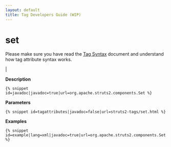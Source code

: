 ```yaml
---
layout: default
title: Tag Developers Guide (WIP)
---
```


# set


Please make sure you have read the [Tag Syntax](#PAGE_13927) document and understand how tag attribute syntax works.

| 

__Description__



~~~~~~~
{% snippet id=javadoc|javadoc=true|url=org.apache.struts2.components.Set %}
~~~~~~~

__Parameters__



~~~~~~~
{% snippet id=tagattributes|javadoc=false|url=struts2-tags/set.html %}
~~~~~~~

__Examples__



~~~~~~~
{% snippet id=example|lang=xml|javadoc=true|url=org.apache.struts2.components.Set %}
~~~~~~~
